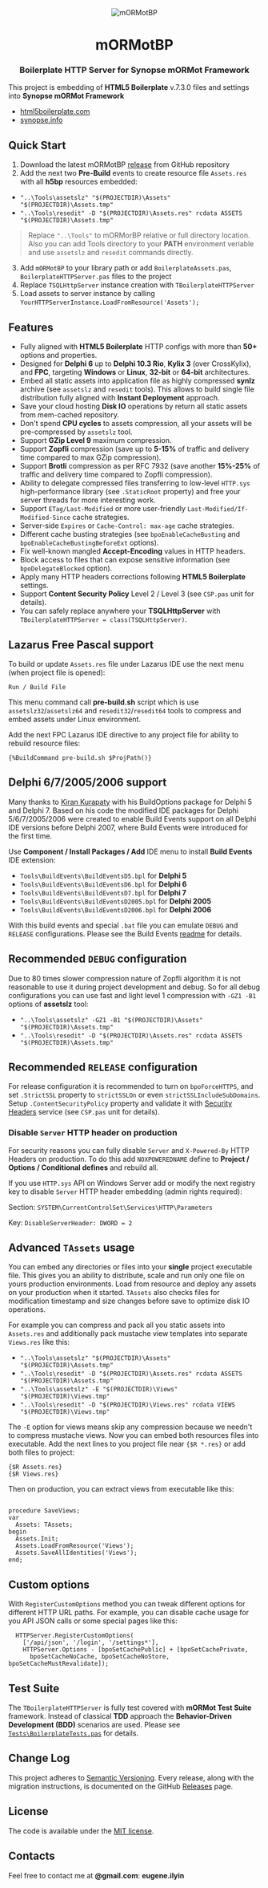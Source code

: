 <div align="center">

<img src="/Tests/Assets/img/marmot.jpg" alt="mORMotBP" style="max-width:100%;">
<h1>mORMotBP</h1>
<h3>Boilerplate HTTP Server for Synopse mORMot Framework</h3>
</div>

This project is embedding of **HTML5 Boilerplate** v.7.3.0 files and settings into **Synopse mORMot Framework**
  * [html5boilerplate.com][boilerplate]
  * [synopse.info][synopse-mormot]

## Quick Start

1. Download the latest mORMotBP [release][releases] from GitHub repository
2. Add the next two **Pre-Build** events to create resource file `Assets.res` with all **h5bp** resources embedded:
  * `"..\Tools\assetslz" "$(PROJECTDIR)\Assets" "$(PROJECTDIR)\Assets.tmp"`
  * `"..\Tools\resedit" -D "$(PROJECTDIR)\Assets.res" rcdata ASSETS "$(PROJECTDIR)\Assets.tmp"`
> Replace `"..\Tools"` to mORMorBP relative or full directory location. Also you can add Tools directory to your **PATH** environment veriable and use `assetslz` and `resedit` commands directly.
3. Add `mORMotBP` to your library path or add `BoilerplateAssets.pas`, `BoilerplateHTTPServer.pas` files to the project
4. Replace `TSQLHttpServer` instance creation with `TBoilerplateHTTPServer`
5. Load assets to server instance by calling `YourHTTPServerInstance.LoadFromResource('Assets');`

## Features

* Fully aligned with **HTML5 Boilerplate** HTTP configs with more than **50+** options and properties.
* Designed for **Delphi 6** up to **Delphi 10.3 Rio**, **Kylix 3** (over CrossKylix), and **FPC**, targeting **Windows** or **Linux**, **32-bit** or **64-bit** architectures.
* Embed all static assets into application file as highly compressed **synlz** archive (see `assetslz` and `resedit` tools). This allows to build single file distribution fully aligned with **Instant Deployment** approach.
* Save your cloud hosting **Disk IO** operations by return all static assets from mem-cached repository.
* Don't spend **CPU cycles** to assets compression, all your assets will be pre-compressed by `assetslz` tool.
* Support **GZip Level 9** maximum compression.
* Support **Zopfli** compression (save up to **5-15%** of traffic and delivery time compared to max GZip compression).
* Support **Brotli** compression as per RFC 7932 (save another **15%-25%** of traffic and delivery time compared to Zopfli compression).
* Ability to delegate compressed files transferring to low-level `HTTP.sys` high-performance library (see `.StaticRoot` property) and free your server threads for more interesting work.
* Support `ETag/Last-Modified` or more user-friendly `Last-Modified/If-Modified-Since` cache strategies.
* Server-side `Expires` or `Cache-Control: max-age` cache strategies.
* Different cache busting strategies (see `bpoEnableCacheBusting` and `bpoEnableCacheBustingBeforeExt` options).
* Fix well-known mangled **Accept-Encoding** values in HTTP headers.
* Block access to files that can expose sensitive information (see `bpoDelegateBlocked` option).
* Apply many HTTP headers corrections following **HTML5 Boilerplate** settings.
* Support **Content Security Policy** Level 2 / Level 3 (see `CSP.pas` unit for details).
* You can safely replace anywhere your **TSQLHttpServer** with `TBoilerplateHTTPServer = class(TSQLHttpServer)`.

## Lazarus Free Pascal support

To build or update `Assets.res` file under Lazarus IDE use the next menu (when project file is opened):

  `Run / Build File`

This menu command call **pre-build.sh** script which is use `assetslz32`/`assetslz64` and `resedit32`/`resedit64` tools to compress and embed assets under Linux environment.

Add the next FPC Lazarus IDE directive to any project file for ability to rebuild resource files:

```delphi
{%BuildCommand pre-build.sh $ProjPath()}
```

## Delphi 6/7/2005/2006 support

Many thanks to [Kiran Kurapaty][kiran-kurapaty] with his BuildOptions package for Delphi 5 and Delphi 7.
Based on his code the modified IDE packages for Delphi 5/6/7/2005/2006 were created to enable Build Events support on all Delphi IDE versions before Delphi 2007, where Build Events were introduced for the first time.

Use **Component / Install Packages / Add** IDE menu to install **Build Events** IDE extension:
* `Tools\BuildEvents\BuildEventsD5.bpl` for **Delphi 5**
* `Tools\BuildEvents\BuildEventsD6.bpl` for **Delphi 6**
* `Tools\BuildEvents\BuildEventsD7.bpl` for **Delphi 7**
* `Tools\BuildEvents\BuildEventsD2005.bpl` for **Delphi 2005**
* `Tools\BuildEvents\BuildEventsD2006.bpl` for **Delphi 2006**

With this build events and special `.bat` file you can emulate `DEBUG` and `RELEASE` configurations. 
Please see the Build Events [readme][build-events-readme] for details.
              
## Recommended `DEBUG` configuration

Due to 80 times slower compression nature of Zopfli algorithm it is not reasonable to use it during project development and debug.
So for all debug configurations you can use fast and light level 1 compression with `-GZ1 -B1` options of **assetslz** tool:
  * `"..\Tools\assetslz" -GZ1 -B1 "$(PROJECTDIR)\Assets" "$(PROJECTDIR)\Assets.tmp"`
  * `"..\Tools\resedit" -D "$(PROJECTDIR)\Assets.res" rcdata ASSETS "$(PROJECTDIR)\Assets.tmp"`

## Recommended `RELEASE` configuration

For release configuration it is recommended to turn on `bpoForceHTTPS`, and set `.StrictSSL` property to `strictSSLOn` or 
even `strictSSLIncludeSubDomains`. Setup `.ContentSecurityPolicy` property and validate it 
with [Security Headers][security-headers] service (see `CSP.pas` unit for details).

### Disable `Server` HTTP header on production

For security reasons you can fully disable `Server` and `X-Powered-By` HTTP Headers on production.
To do this add `NOXPOWEREDNAME` define to **Project / Options / Conditional defines** and rebuild all.

If you use `HTTP.sys` API on Windows Server add or modify the next registry key to disable `Server` HTTP header embedding (admin rights required):

Section: `SYSTEM\CurrentControlSet\Services\HTTP\Parameters`

Key: `DisableServerHeader: DWORD = 2`

## Advanced `TAssets` usage

You can embed any directories or files into your **single** project executable file. 
This gives you an ability to distribute, scale and run only one file on yours production environments.
Load from resource and deploy any assets on your production when it started. `TAssets` also checks files for modification timestamp and size changes before save to optimize disk IO operations.

For example you can compress and pack all you static assets into `Assets.res` and additionally pack mustache view templates into separate `Views.res` like this:

  * `"..\Tools\assetslz" "$(PROJECTDIR)\Assets" "$(PROJECTDIR)\Assets.tmp"`
  * `"..\Tools\resedit" -D "$(PROJECTDIR)\Assets.res" rcdata ASSETS "$(PROJECTDIR)\Assets.tmp"`
  * `"..\Tools\assetslz" -E "$(PROJECTDIR)\Views" "$(PROJECTDIR)\Views.tmp"`
  * `"..\Tools\resedit" -D "$(PROJECTDIR)\Views.res" rcdata VIEWS "$(PROJECTDIR)\Views.tmp"`

The `-E` option for views means skip any compression because we needn't to compress mustache views.
Now you can embed both resources files into executable.
Add the next lines to you project file near `{$R *.res}` or add both files to project:

```delphi
{$R Assets.res}
{$R Views.res}
```

Then on production, you can extract views from executable like this:

```delphi

procedure SaveViews;
var
  Assets: TAssets;
begin
  Assets.Init;
  Assets.LoadFromResource('Views');
  Assets.SaveAllIdentities('Views');
end;
```

## Custom options

With `RegisterCustomOptions` method you can tweak different options for different HTTP URL paths.
For example, you can disable cache usage for you API JSON calls or some special pages like this:

```delphi
  HTTPServer.RegisterCustomOptions(
    ['/api/json', '/login', '/settings*'],
    HTTPServer.Options - [bpoSetCachePublic] + [bpoSetCachePrivate,
      bpoSetCacheNoCache, bpoSetCacheNoStore, bpoSetCacheMustRevalidate]);
```

## Test Suite

The `TBoilerplateHTTPServer` is fully test covered with **mORMot Test Suite** framework. Instead of classical **TDD** approach the **Behavior-Driven Development (BDD)** scenarios are used. Please see [`Tests\BoilerplateTests.pas`][tests] for details.

## Change Log
This project adheres to [Semantic Versioning][semver].
Every release, along with the migration instructions, is documented on the GitHub [Releases][releases] page.

## License

The code is available under the [MIT license][license].

## Contacts

Feel free to contact me at **@gmail.com**: **eugene.ilyin**

[marmot]: /Tests/Assets/img/marmot.jpg
[boilerplate]: https://html5boilerplate.com
[synopse-mormot]: https://synopse.info/fossil/wiki?name=SQLite3+Framework
[releases]: https://github.com/eugeneilyin/mORMotBP/releases
[dist]: /Dist
[security-headers]: https://securityheaders.com
[kiran-kurapaty]: https://kurapaty.wordpress.com/about-2
[build-events-readme]: /Tools/BuildEvents/README
[tests]: /Tests/BoilerplateTests.pas
[license]: /License.txt
[semver]: http://semver.org
